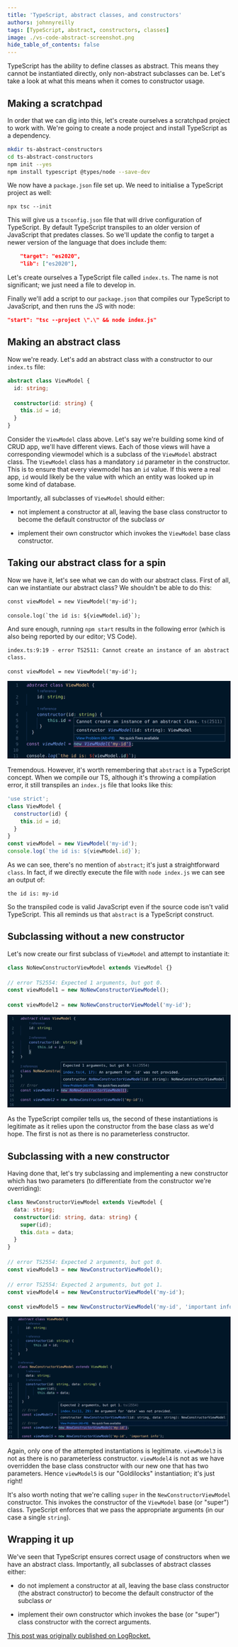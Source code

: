 ```yaml
---
title: 'TypeScript, abstract classes, and constructors'
authors: johnnyreilly
tags: [TypeScript, abstract, constructors, classes]
image: ./vs-code-abstract-screenshot.png
hide_table_of_contents: false
---
```


TypeScript has the ability to define classes as abstract. This means they cannot be instantiated directly, only non-abstract subclasses can be. Let's take a look at what this means when it comes to constructor usage.

## Making a scratchpad

In order that we can dig into this, let's create ourselves a scratchpad project to work with. We're going to create a node project and install TypeScript as a dependency.

```bash
mkdir ts-abstract-constructors
cd ts-abstract-constructors
npm init --yes
npm install typescript @types/node --save-dev
```

We now have a `package.json` file set up. We need to initialise a TypeScript project as well:

```
npx tsc --init
```

This will give us a `tsconfig.json` file that will drive configuration of TypeScript. By default TypeScript transpiles to an older version of JavaScript that predates classes. So we'll update the config to target a newer version of the language that does include them:

```json
    "target": "es2020",
    "lib": ["es2020"],
```

Let's create ourselves a TypeScript file called `index.ts`. The name is not significant; we just need a file to develop in.

Finally we'll add a script to our `package.json` that compiles our TypeScript to JavaScript, and then runs the JS with node:

```json
"start": "tsc --project \".\" && node index.js"
```

## Making an abstract class

Now we're ready. Let's add an abstract class with a constructor to our `index.ts` file:

```ts
abstract class ViewModel {
  id: string;

  constructor(id: string) {
    this.id = id;
  }
}
```

Consider the `ViewModel` class above. Let's say we're building some kind of CRUD app, we'll have different views. Each of those views will have a corresponding viewmodel which is a subclass of the `ViewModel` abstract class. The `ViewModel` class has a mandatory `id` parameter in the constructor. This is to ensure that every viewmodel has an `id` value. If this were a real app, `id` would likely be the value with which an entity was looked up in some kind of database.

Importantly, all subclasses of `ViewModel` should either:

- not implement a constructor at all, leaving the base class constructor to become the default constructor of the subclass _or_

- implement their own constructor which invokes the `ViewModel` base class constructor.

## Taking our abstract class for a spin

Now we have it, let's see what we can do with our abstract class. First of all, can we instantiate our abstract class? We shouldn't be able to do this:

```
const viewModel = new ViewModel('my-id');

console.log(`the id is: ${viewModel.id}`);
```

And sure enough, running `npm start` results in the following error (which is also being reported by our editor; VS Code).

```shell
index.ts:9:19 - error TS2511: Cannot create an instance of an abstract class.

const viewModel = new ViewModel('my-id');
```

![Screenshot of "Cannot create an instance of an abstract class." error in VS Code](vs-code-abstract-screenshot.png)

Tremendous. However, it's worth remembering that `abstract` is a TypeScript concept. When we compile our TS, although it's throwing a compilation error, it still transpiles an `index.js` file that looks like this:

```js
'use strict';
class ViewModel {
  constructor(id) {
    this.id = id;
  }
}
const viewModel = new ViewModel('my-id');
console.log(`the id is: ${viewModel.id}`);
```

As we can see, there's no mention of `abstract`; it's just a straightforward `class`. In fact, if we directly execute the file with `node index.js` we can see an output of:

```
the id is: my-id
```

So the transpiled code is valid JavaScript even if the source code isn't valid TypeScript. This all reminds us that `abstract` is a TypeScript construct.

## Subclassing without a new constructor

Let's now create our first subclass of `ViewModel` and attempt to instantiate it:

```ts
class NoNewConstructorViewModel extends ViewModel {}

// error TS2554: Expected 1 arguments, but got 0.
const viewModel1 = new NoNewConstructorViewModel();

const viewModel2 = new NoNewConstructorViewModel('my-id');
```

![Screenshot of "error TS2554: Expected 1 arguments, but got 0." error in VS Code](vs-code-no-new-constructor.webp)

As the TypeScript compiler tells us, the second of these instantiations is legitimate as it relies upon the constructor from the base class as we'd hope. The first is not as there is no parameterless constructor.

## Subclassing with a new constructor

Having done that, let's try subclassing and implementing a new constructor which has two parameters (to differentiate from the constructor we're overriding):

```ts
class NewConstructorViewModel extends ViewModel {
  data: string;
  constructor(id: string, data: string) {
    super(id);
    this.data = data;
  }
}

// error TS2554: Expected 2 arguments, but got 0.
const viewModel3 = new NewConstructorViewModel();

// error TS2554: Expected 2 arguments, but got 1.
const viewModel4 = new NewConstructorViewModel('my-id');

const viewModel5 = new NewConstructorViewModel('my-id', 'important info');
```

![Screenshot of "error TS2554: Expected 1 arguments, but got 1." error in VS Code](vs-code-new-constructor.png)

Again, only one of the attempted instantiations is legitimate. `viewModel3` is not as there is no parameterless constructor. `viewModel4` is not as we have overridden the base class constructor with our new one that has two parameters. Hence `viewModel5` is our "Goldilocks" instantiation; it's just right!

It's also worth noting that we're calling `super` in the `NewConstructorViewModel` constructor. This invokes the constructor of the `ViewModel` base (or "super") class. TypeScript enforces that we pass the appropriate arguments (in our case a single `string`).

## Wrapping it up

We've seen that TypeScript ensures correct usage of constructors when we have an abstract class. Importantly, all subclasses of abstract classes either:

- do not implement a constructor at all, leaving the base class constructor (the abstract constructor) to become the default constructor of the subclass _or_

- implement their own constructor which invokes the base (or "super") class constructor with the correct arguments.

[This post was originally published on LogRocket.](https://blog.logrocket.com/typescript-abstract-classes-and-constructors/)

